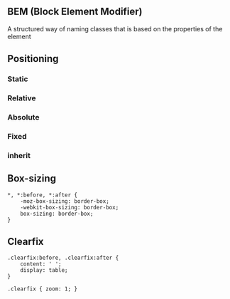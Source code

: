 ## BEM (Block Element Modifier)

A structured way of naming classes that is based on the properties of the element


## Positioning

### Static

### Relative

### Absolute

### Fixed

### inherit

## Box-sizing
```
*, *:before, *:after {
	-moz-box-sizing: border-box;
	-webkit-box-sizing: border-box;
	box-sizing: border-box;
}
```

## Clearfix

```
.clearfix:before, .clearfix:after {
	content: ' ';
	display: table;
}

.clearfix { zoom: 1; }
```